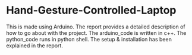 # Hand-Gesture-Controlled-Laptop
This is made using Arduino. 
The report provides a detailed description of how to go about with the project.
The arduino_code is written in c++.
The python_code runs in python shell.
The setup & installation has been explained in the report.

